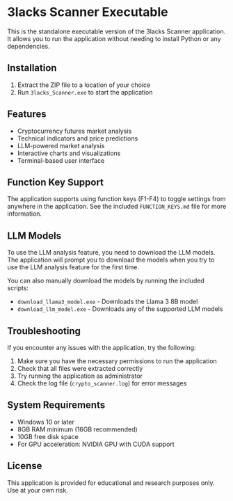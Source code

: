# 3lacks Scanner Executable

This is the standalone executable version of the 3lacks Scanner application. It allows you to run the application without needing to install Python or any dependencies.

## Installation

1. Extract the ZIP file to a location of your choice
2. Run `3lacks_Scanner.exe` to start the application

## Features

- Cryptocurrency futures market analysis
- Technical indicators and price predictions
- LLM-powered market analysis
- Interactive charts and visualizations
- Terminal-based user interface

## Function Key Support

The application supports using function keys (F1-F4) to toggle settings from anywhere in the application. See the included `FUNCTION_KEYS.md` file for more information.

## LLM Models

To use the LLM analysis feature, you need to download the LLM models. The application will prompt you to download the models when you try to use the LLM analysis feature for the first time.

You can also manually download the models by running the included scripts:
- `download_llama3_model.exe` - Downloads the Llama 3 8B model
- `download_llm_model.exe` - Downloads any of the supported LLM models

## Troubleshooting

If you encounter any issues with the application, try the following:

1. Make sure you have the necessary permissions to run the application
2. Check that all files were extracted correctly
3. Try running the application as administrator
4. Check the log file (`crypto_scanner.log`) for error messages

## System Requirements

- Windows 10 or later
- 8GB RAM minimum (16GB recommended)
- 10GB free disk space
- For GPU acceleration: NVIDIA GPU with CUDA support

## License

This application is provided for educational and research purposes only. Use at your own risk.
